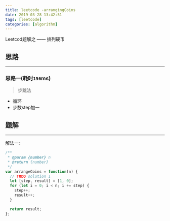 ```yaml
---
title: leetcode -arrangingCoins
date: 2019-03-28 13:42:51
tags: [leetcode]
categories: [algorithm]
---
```


Leetcod题解之 —— 排列硬币


<!-- more -->


## 思路

------

### 思路一(耗时`156`ms)

> 步跳法

- 循环
- 步数step加一

## 题解

------

解法一:

```javascript
/**
 * @param {number} n
 * @return {number}
 */
var arrangeCoins = function(n) {
  // TODO solution 1
  let [step, result] = [1, 0];
  for (let i = 0; i < n; i += step) {
    step++;
    result++;
  }

  return result;
};
```